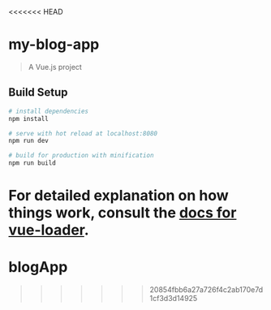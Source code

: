 <<<<<<< HEAD
# my-blog-app

> A Vue.js project

## Build Setup

``` bash
# install dependencies
npm install

# serve with hot reload at localhost:8080
npm run dev

# build for production with minification
npm run build
```

For detailed explanation on how things work, consult the [docs for vue-loader](http://vuejs.github.io/vue-loader).
=======
# blogApp
>>>>>>> 20854fbb6a27a726f4c2ab170e7d1cf3d3d14925
